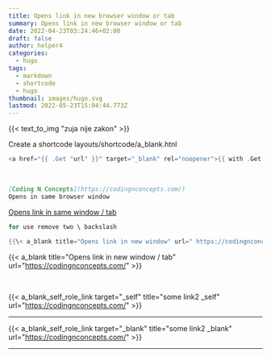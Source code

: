 ```yaml
---
title: Opens link in new browser window or tab
summary: Opens link in new browser window or tab
date: 2022-04-23T03:24:46+02:00
draft: false
author: helper4
categories:
  - hugo
tags:
  - markdown
  - shortcode
  - hugo
thumbnail: images/hugo.svg
lastmod: 2022-05-23T15:04:44.773Z
---
```


{{< text_to_img "zuja nije zakon" >}}

Create a shortcode layouts/shortcode/a_blank.htnl
``` go
<a href="{{ .Get "url" }}" target="_blank" rel="noopener">{{ with .Get "title" }}{{.}}{{else}}{{.Get "url"}}{{end}}</a>
```
&nbsp;



```md
[Coding N Concepts](https://codingnconcepts.com/)
Opens in same browser window
```
 [Opens link in same window / tab](https://codingnconcepts.com/)



```go
for use remove two \ backslash

{{\< a_blank title="Opens link in new window" url=" https://codingnconcepts.com/ " >\}}
```
 {{< a_blank title="Opens link in new window / tab" url="https://codingnconcepts.com/" >}}

&nbsp;

{{< a_blank_self_role_link target="_self" title="some link2 _self" url="https://codingnconcepts.com/" >}}

---

{{< a_blank_self_role_link target="_blank" title="some link2 _blank" url="https://codingnconcepts.com/" >}}

---
&nbsp;